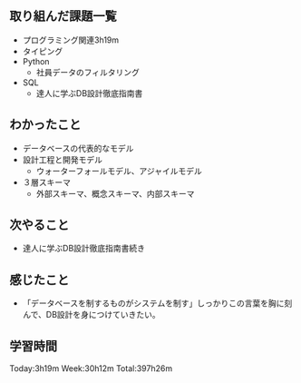 ## 取り組んだ課題一覧
- プログラミング関連3h19m
- タイピング
- Python
    - 社員データのフィルタリング
- SQL
    - 達人に学ぶDB設計徹底指南書
## わかったこと
- データベースの代表的なモデル
- 設計工程と開発モデル
    - ウォーターフォールモデル、アジャイルモデル
- ３層スキーマ
    - 外部スキーマ、概念スキーマ、内部スキーマ
## 次やること
- 達人に学ぶDB設計徹底指南書続き
## 感じたこと
- 「データベースを制するものがシステムを制す」しっかりこの言葉を胸に刻んで、DB設計を身につけていきたい。
## 学習時間
Today:3h19m Week:30h12m Total:397h26m